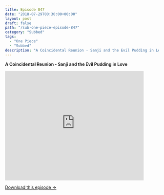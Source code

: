 ```yaml
---
title: Episode 847
date: "2018-07-29T00:30:00+00:00"
layout: post
draft: false
path: "/sub-one-piece-episode-847"
category: "Subbed"
tags:
  - "One Piece"
  - "Subbed"
description: "A Coincidental Reunion - Sanji and the Evil Pudding in Love"
---
```


**A Coincidental Reunion - Sanji and the Evil Pudding in Love**

<iframe width="640" height="360" src="https://www.rapidvideo.com/e/G6FRPH9XO9" frameborder="0" marginwidth=0 marginheight=0 scrolling=no allowfullscreen style="max-width:90%;"></iframe>

<a href="http://ouo.io/qs/eCodkFEQ?s=https://www.rapidvideo.com/d/G6FRPH9XO9" class="styled_a">Download this episode →</a>

